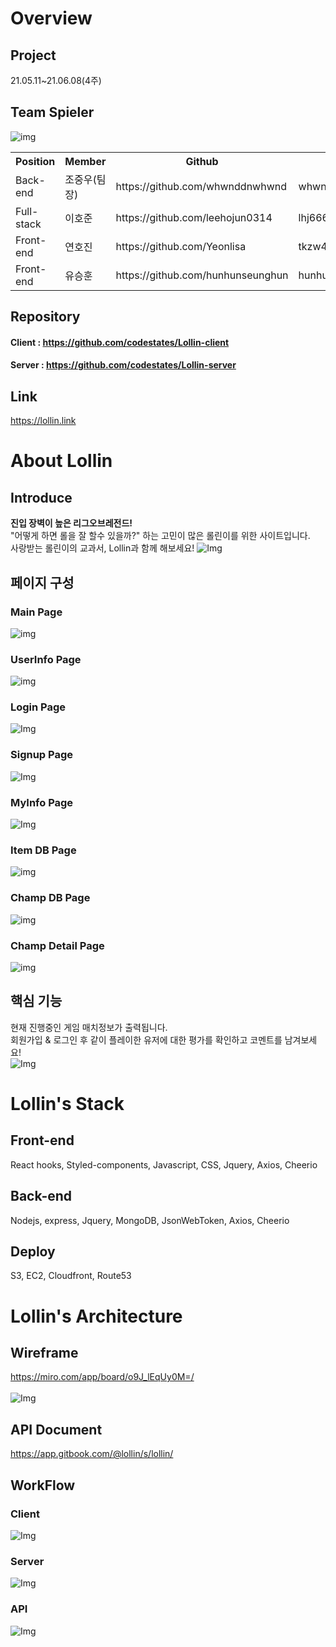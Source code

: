 # Overview
## Project 
21.05.11~21.06.08(4주)

## Team Spieler
![img](https://github.com/codestates/Lollin-client/blob/master/Images/spieler.png?raw=true)
<table>
<tr>
<th>Position</th>
<th>Member</th>
<th>Github</th>
<th>E-mail</th>
</tr>
<tr>
<td>Back-end</td>
<td>조중우(팀장)</td>
<td>https://github.com/whwnddnwhwnd</td>
<td>whwnddnwhwnd@gmail.com</td>
</tr>
<tr>
<td>Full-stack</td>
<td>이호준</td>
<td>https://github.com/leehojun0314</td>
<td>lhj66601234@gmail.com</td>
</tr>
<tr>
<td>Front-end</td>
<td>연호진</td>
<td>https://github.com/Yeonlisa</td>
<td>tkzw4869@gmail.com</td>
</tr>
<tr>
<td>Front-end</td>
<td>유승훈</td>
<td>https://github.com/hunhunseunghun</td>
<td>hunhunseunghun@gmail.com</td>
</tr>
</table>

## Repository
#### Client :  https://github.com/codestates/Lollin-client <br />
#### Server :  https://github.com/codestates/Lollin-server

## Link
https://lollin.link

# About Lollin
## Introduce
<b>진입 장벽이 높은 리그오브레전드!</b><br />
"어떻게 하면 롤을 잘 할수 있을까?" 하는 고민이 많은 롤린이를 위한 사이트입니다.<br />
사랑받는 롤린이의 교과서, Lollin과 함께 해보세요!
![Img](https://github.com/codestates/Lollin-client/blob/master/Images/Lollin%20logo.png?raw=true)

## 페이지 구성
### Main Page
![img](https://github.com/codestates/Lollin-client/blob/master/Images/mainpage.gif?raw=true)
### UserInfo Page
![img](https://github.com/codestates/Lollin-client/blob/master/Images/userinfopage.gif?raw=true)
### Login Page
![Img](https://github.com/codestates/Lollin-client/blob/master/Images/Login%20page.png?raw=true)
### Signup Page
![Img](https://github.com/codestates/Lollin-client/blob/master/Images/Signup%20page.png?raw=true)
### MyInfo Page
![Img](https://github.com/codestates/Lollin-client/blob/master/Images/MyInfo%20page.png?raw=true)
### Item DB Page
![img](https://github.com/codestates/Lollin-client/blob/master/Images/itemDb.png?raw=true)
### Champ DB Page
![img](https://github.com/codestates/Lollin-client/blob/master/Images/champDb.png?raw=true)
### Champ Detail Page
![img](https://github.com/codestates/Lollin-client/blob/master/Images/champDetail.png?raw=true)

## 핵심 기능
현재 진행중인 게임 매치정보가 출력됩니다. <br />
회원가입 & 로그인 후 같이 플레이한 유저에 대한 평가를 확인하고 코멘트를 남겨보세요! <br />
![Img](https://github.com/codestates/Lollin-client/blob/master/Images/mainfunction.gif?raw=true)

# Lollin's Stack
## Front-end
React hooks, Styled-components, Javascript, CSS, Jquery, Axios, Cheerio
## Back-end
Nodejs, express, Jquery, MongoDB, JsonWebToken, Axios, Cheerio
## Deploy
S3, EC2, Cloudfront, Route53

# Lollin's Architecture
## Wireframe
https://miro.com/app/board/o9J_lEqUy0M=/ <br /><br />
![Img](https://github.com/codestates/Lollin-client/blob/master/Images/pages.jpg?raw=true)
## API Document
https://app.gitbook.com/@lollin/s/lollin/ <br />
## WorkFlow
### Client
![Img](https://github.com/codestates/Lollin-client/blob/master/Images/Client%20flowchart.png?raw=true)
### Server
![Img](https://github.com/codestates/Lollin-client/blob/master/Images/Server%20flowchart.png?raw=true)
### API
![Img](https://github.com/codestates/Lollin-client/blob/master/Images/API%20flowchart.png?raw=true) 
